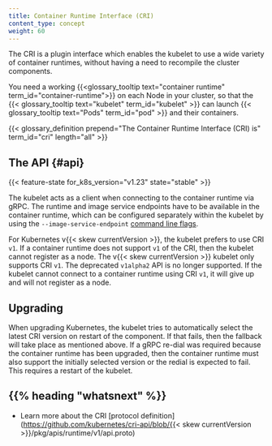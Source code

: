 ```yaml
---
title: Container Runtime Interface (CRI)
content_type: concept
weight: 60
---
```


<!-- overview -->

The CRI is a plugin interface which enables the kubelet to use a wide variety of
container runtimes, without having a need to recompile the cluster components.

You need a working
{{<glossary_tooltip text="container runtime" term_id="container-runtime">}} on
each Node in your cluster, so that the
{{< glossary_tooltip text="kubelet" term_id="kubelet" >}} can launch
{{< glossary_tooltip text="Pods" term_id="pod" >}} and their containers.

{{< glossary_definition prepend="The Container Runtime Interface (CRI) is" term_id="cri" length="all" >}}

<!-- body -->

## The API {#api}

{{< feature-state for_k8s_version="v1.23" state="stable" >}}

The kubelet acts as a client when connecting to the container runtime via gRPC.
The runtime and image service endpoints have to be available in the container
runtime, which can be configured separately within the kubelet by using the
`--image-service-endpoint` [command line flags](/docs/reference/command-line-tools-reference/kubelet).

For Kubernetes v{{< skew currentVersion >}}, the kubelet prefers to use CRI `v1`.
If a container runtime does not support `v1` of the CRI, then the kubelet cannot register as a node.
The v{{< skew currentVersion >}} kubelet only supports CRI `v1`. The deprecated `v1alpha2` API is no longer supported. If the kubelet cannot connect to a container runtime using CRI `v1`, it will give up and will not register as a node.

## Upgrading

When upgrading Kubernetes, the kubelet tries to automatically select the
latest CRI version on restart of the component. If that fails, then the fallback
will take place as mentioned above. If a gRPC re-dial was required because the
container runtime has been upgraded, then the container runtime must also
support the initially selected version or the redial is expected to fail. This
requires a restart of the kubelet.

## {{% heading "whatsnext" %}}

- Learn more about the CRI [protocol definition](https://github.com/kubernetes/cri-api/blob/{{< skew currentVersion >}}/pkg/apis/runtime/v1/api.proto)
